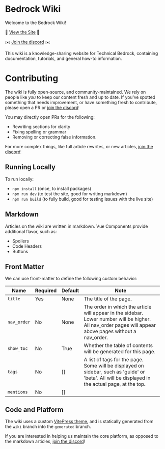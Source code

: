# Bedrock Wiki

Welcome to the Bedrock Wiki!

🔗 [View the Site](https://wiki.bedrock.dev/) 🔗

✉️ [Join the discord](https://discord.gg/XjV87YN) ✉️

This wiki is a knowledge-sharing website for Technical Bedrock, containing documentation, tutorials, and general how-to information.

# Contributing

The wiki is fully open-source, and community-maintained. We rely on people like _you_ to keep our content fresh and up to date. If you've spotted something that needs improvement, or have something fresh to contribute, please open a PR or [join the discord](https://discord.gg/XjV87YN)!

You may directly open PRs for the following:

-   Rewriting sections for clarity
-   Fixing spelling or grammar
-   Removing or correcting false information.

For more complex things, like full article rewrites, or new articles, [join the discord](https://discord.gg/XjV87YN)!

## Running Locally

To run locally:

-   `npm install` (once, to install packages)
-   `npm run dev` (to test the site, good for writing markdown)
-   `npm run build` (to fully build, good for testing issues with the live site)

## Markdown

Articles on the wiki are written in markdown. Vue Components provide additional flavor, such as:

-   Spoilers
-   Code Headers
-   Buttons

## Front Matter

We can use front-matter to define the following custom behavior:

| Name        | Required | Default | Note                                                                                                                                                     |
| ----------- | -------- | ------- | -------------------------------------------------------------------------------------------------------------------------------------------------------- |
| `title`     | Yes      | None    | The title of the page.                                                                                                                                   |
| `nav_order` | No       | None    | The order in which the article will appear in the sidebar. Lower number will be higher. All nav_order pages will appear above pages without a nav_order. |
| `show_toc`  | No       | True    | Whether the table of contents will be generated for this page.                                                                                           |
| `tags`      | No       | []      | A list of tags for the page. Some will be displayed on sidebar, such as 'guide' or 'beta'. All will be displayed in the actual page, at the top.         |
| `mentions`  | No       | []      |                                                                                                                                                          |

## Code and Platform

The wiki uses a custom [VitePress theme](https://vitepress.vuejs.org/), and is statically generated from the `wiki` branch into the `generated` branch.

If you are interested in helping us maintain the core platform, as opposed to the markdown articles, [join the discord](https://discord.gg/XjV87YN)!
